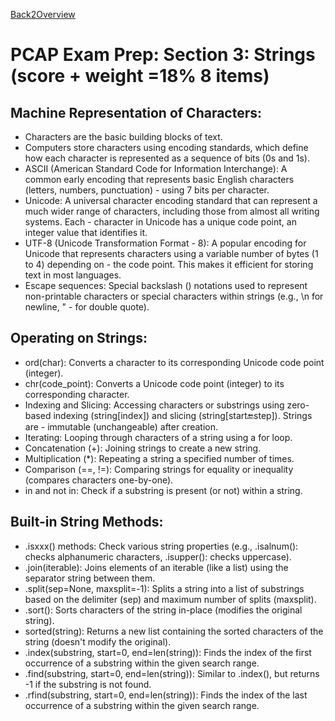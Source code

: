 [Back2Overview](https://github.com/jdmc/learning/blob/master/exam.md)  
# PCAP Exam Prep: Section 3: Strings (score + weight =18%  8 items)

## Machine Representation of Characters:

- Characters are the basic building blocks of text.
- Computers store characters using encoding standards, which define how each character is represented as a sequence of bits (0s and 1s).
- ASCII (American Standard Code for Information Interchange): A common early encoding that represents basic English characters (letters, numbers, punctuation) - using 7 bits per character.
- Unicode: A universal character encoding standard that can represent a much wider range of characters, including those from almost all writing systems. Each - character in Unicode has a unique code point, an integer value that identifies it.
- UTF-8 (Unicode Transformation Format - 8): A popular encoding for Unicode that represents characters using a variable number of bytes (1 to 4) depending on - the code point. This makes it efficient for storing text in most languages.
- Escape sequences: Special backslash (\) notations used to represent non-printable characters or special characters within strings (e.g., \n for newline, \" - for double quote).

## Operating on Strings:

- ord(char): Converts a character to its corresponding Unicode code point (integer).
- chr(code_point): Converts a Unicode code point (integer) to its corresponding character.
- Indexing and Slicing: Accessing characters or substrings using zero-based indexing (string[index]) and slicing (string[start:end:step]). Strings are - immutable (unchangeable) after creation.
- Iterating: Looping through characters of a string using a for loop.
- Concatenation (+): Joining strings to create a new string.
- Multiplication (*): Repeating a string a specified number of times.
- Comparison (==, !=): Comparing strings for equality or inequality (compares characters one-by-one).
- in and not in: Check if a substring is present (or not) within a string.

## Built-in String Methods:

- .isxxx() methods: Check various string properties (e.g., .isalnum(): checks alphanumeric characters, .isupper(): checks uppercase).
- .join(iterable): Joins elements of an iterable (like a list) using the separator string between them.
- .split(sep=None, maxsplit=-1): Splits a string into a list of substrings based on the delimiter (sep) and maximum number of splits (maxsplit).
- .sort(): Sorts characters of the string in-place (modifies the original string).
- sorted(string): Returns a new list containing the sorted characters of the string (doesn't modify the original).
- .index(substring, start=0, end=len(string)): Finds the index of the first occurrence of a substring within the given search range.
- .find(substring, start=0, end=len(string)): Similar to .index(), but returns -1 if the substring is not found.
- .rfind(substring, start=0, end=len(string)): Finds the index of the last occurrence of a substring within the given search range.